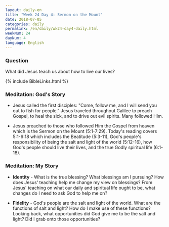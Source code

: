 ```yaml
---
layout: daily-en
title: "Week 24 Day 4: Sermon on the Mount"
date: 2018-07-05
categories: daily
permalink: /en/daily/wk24-day4-daily.html
weekNum: 24
dayNum: 4
language: English
---
```


### Question     
What did Jesus teach us about how to live our lives?

{% include BibleLinks.html %} 

### Meditation: God's Story   
+ Jesus called the first disciples: "Come, follow me, and I will send you out to fish for people." Jesus traveled throughout Galilee to preach Gospel, to heal the sick, and to drive out evil spirits. Many followed Him. 

+ Jesus preached to those who followed Him the Gospel from heaven which is the Sermon on the Mount (5:1-7:29). Today's reading covers 5:1-6:18 which includes the Beatitude (5:3-11), God's people's responsibility of being the salt and light of the world (5:12-16), how God's people should live their lives, and the true Godly spiritual life (6:1-18). 

### Meditation: My Story   
+ **Identity** - What is the true blessing? What blessings am I pursuing? How does Jesus' teaching help me change my view on blessings? From Jesus' teaching on what our daily and spiritual life ought to be, what changes do I need to ask God to help me on? 

+ **Fidelity** - God's people are the salt and light of the world. What are the functions of salt and light? How do I make use of these functions? Looking back, what opportunities did God give me to be the salt and light? Did I grab onto those opportunities? 
